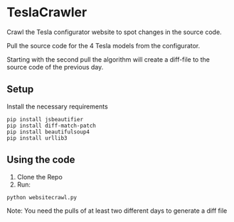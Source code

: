 # TeslaCrawler
Crawl the Tesla configurator website to spot changes in the source code.

Pull the source code for the 4 Tesla models from the configurator.  

Starting with the second pull the algorithm will create a diff-file to the source code of the previous day.
## Setup
Install the necessary requirements
```
pip install jsbeautifier
pip install diff-match-patch
pip install beautifulsoup4
pip install urllib3
```

## Using the code
1. Clone the Repo
2. Run:

```
python websitecrawl.py
```
Note: You need the pulls of at least two different days to generate a diff file
